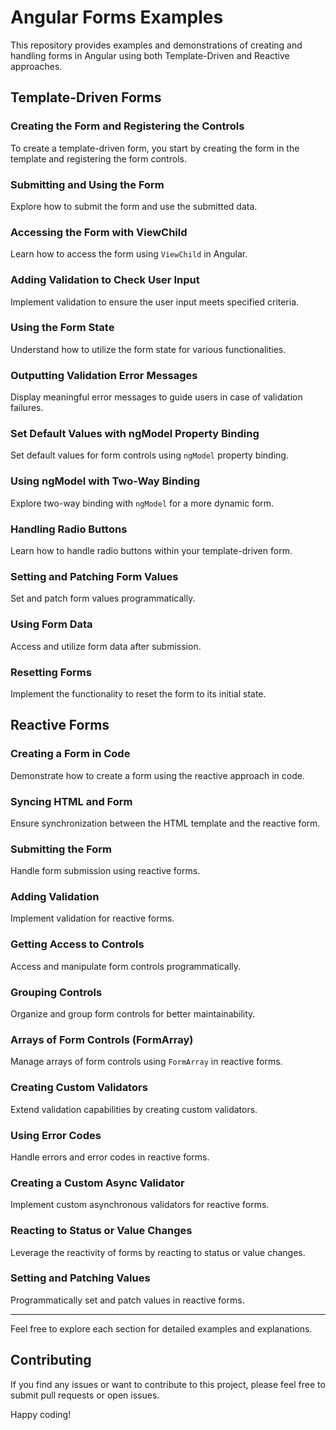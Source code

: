 # Angular Forms Examples

This repository provides examples and demonstrations of creating and handling forms in Angular using both Template-Driven and Reactive approaches.

## Template-Driven Forms

### Creating the Form and Registering the Controls
To create a template-driven form, you start by creating the form in the template and registering the form controls.

### Submitting and Using the Form
Explore how to submit the form and use the submitted data.

### Accessing the Form with ViewChild
Learn how to access the form using `ViewChild` in Angular.

### Adding Validation to Check User Input
Implement validation to ensure the user input meets specified criteria.

### Using the Form State
Understand how to utilize the form state for various functionalities.

### Outputting Validation Error Messages
Display meaningful error messages to guide users in case of validation failures.

### Set Default Values with ngModel Property Binding
Set default values for form controls using `ngModel` property binding.

### Using ngModel with Two-Way Binding
Explore two-way binding with `ngModel` for a more dynamic form.

### Handling Radio Buttons
Learn how to handle radio buttons within your template-driven form.

### Setting and Patching Form Values
Set and patch form values programmatically.

### Using Form Data
Access and utilize form data after submission.

### Resetting Forms
Implement the functionality to reset the form to its initial state.

## Reactive Forms

### Creating a Form in Code
Demonstrate how to create a form using the reactive approach in code.

### Syncing HTML and Form
Ensure synchronization between the HTML template and the reactive form.

### Submitting the Form
Handle form submission using reactive forms.

### Adding Validation
Implement validation for reactive forms.

### Getting Access to Controls
Access and manipulate form controls programmatically.

### Grouping Controls
Organize and group form controls for better maintainability.

### Arrays of Form Controls (FormArray)
Manage arrays of form controls using `FormArray` in reactive forms.

### Creating Custom Validators
Extend validation capabilities by creating custom validators.

### Using Error Codes
Handle errors and error codes in reactive forms.

### Creating a Custom Async Validator
Implement custom asynchronous validators for reactive forms.

### Reacting to Status or Value Changes
Leverage the reactivity of forms by reacting to status or value changes.

### Setting and Patching Values
Programmatically set and patch values in reactive forms.

---

Feel free to explore each section for detailed examples and explanations.

## Contributing
If you find any issues or want to contribute to this project, please feel free to submit pull requests or open issues.

Happy coding!
